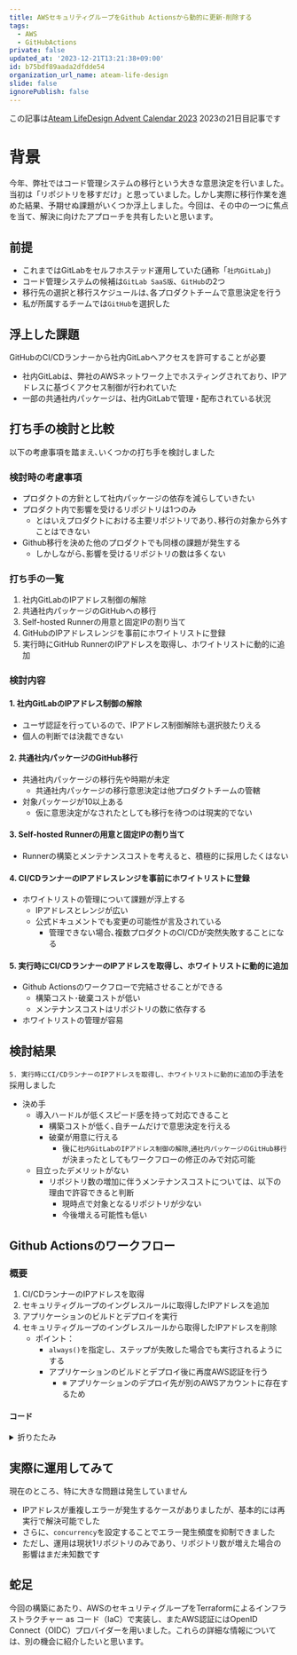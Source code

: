 ```yaml
---
title: AWSセキュリティグループをGithub Actionsから動的に更新･削除する
tags:
  - AWS
  - GitHubActions
private: false
updated_at: '2023-12-21T13:21:38+09:00'
id: b75bdf89aada2dfdde54
organization_url_name: ateam-life-design
slide: false
ignorePublish: false
---
```

この記事は[Ateam LifeDesign Advent Calendar 2023](https://qiita.com/advent-calendar/2023/ateam-life-design) 2023の21日目記事です

# 背景

今年、弊社ではコード管理システムの移行という大きな意思決定を行いました。当初は「リポジトリを移すだけ」と思っていました｡ しかし実際に移行作業を進めた結果、予期せぬ課題がいくつか浮上しました。今回は、その中の一つに焦点を当て、解決に向けたアプローチを共有したいと思います。

## 前提

- これまではGitLabをセルフホステッド運用していた(通称「`社内GitLab`」)
- コード管理システムの候補は`GitLab SaaS版`、`GitHub`の2つ
- 移行先の選択と移行スケジュールは､各プロダクトチームで意思決定を行う
- 私が所属するチームでは`GitHub`を選択した

## 浮上した課題

GitHubのCI/CDランナーから社内GitLabへアクセスを許可することが必要

- 社内GitLabは、弊社のAWSネットワーク上でホスティングされており、IPアドレスに基づくアクセス制御が行われていた
- 一部の共通社内パッケージは、社内GitLabで管理・配布されている状況

## 打ち手の検討と比較

以下の考慮事項を踏まえ､いくつかの打ち手を検討しました

### 検討時の考慮事項

+ プロダクトの方針として社内パッケージの依存を減らしていきたい
+ プロダクト内で影響を受けるリポジトリは1つのみ
  + とはいえプロダクトにおける主要リポジトリであり､移行の対象から外すことはできない
+ Github移行を決めた他のプロダクトでも同様の課題が発生する
  + しかしながら､影響を受けるリポジトリの数は多くない

### 打ち手の一覧

1. 社内GitLabのIPアドレス制御の解除
2. 共通社内パッケージのGitHubへの移行
3. Self-hosted Runnerの用意と固定IPの割り当て
4. GitHubのIPアドレスレンジを事前にホワイトリストに登録
5. 実行時にGitHub RunnerのIPアドレスを取得し、ホワイトリストに動的に追加

### 検討内容

#### 1. 社内GitLabのIPアドレス制御の解除

- ユーザ認証を行っているので、IPアドレス制御解除も選択肢たりえる
- 個人の判断では決裁できない

#### 2. 共通社内パッケージのGitHub移行

- 共通社内パッケージの移行先や時期が未定
  - 共通社内パッケージの移行意思決定は他プロダクトチームの管轄
- 対象パッケージが10以上ある
    - 仮に意思決定がなされたとしても移行を待つのは現実的でない

#### 3. Self-hosted Runnerの用意と固定IPの割り当て

- Runnerの構築とメンテナンスコストを考えると、積極的に採用したくはない

#### 4. CI/CDランナーのIPアドレスレンジを事前にホワイトリストに登録

- ホワイトリストの管理について課題が浮上する
  - IPアドレスとレンジが広い
  - 公式ドキュメントでも変更の可能性が言及されている
    - 管理できない場合､複数プロダクトのCI/CDが突然失敗することになる

#### 5. 実行時にCI/CDランナーのIPアドレスを取得し、ホワイトリストに動的に追加

- Github Actionsのワークフローで完結させることができる
  - 構築コスト･破棄コストが低い
  - メンテナンスコストはリポジトリの数に依存する
- ホワイトリストの管理が容易


## 検討結果

`5. 実行時にCI/CDランナーのIPアドレスを取得し、ホワイトリストに動的に追加`の手法を採用しました

+ 決め手
  + 導入ハードルが低くスピード感を持って対応できること
    + 構築コストが低く､自チームだけで意思決定を行える
    + 破棄が用意に行える
      + 後に`社内GitLabのIPアドレス制御の解除`,`通社内パッケージのGitHub移行`が決まったとしてもワークフローの修正のみで対応可能
  + 目立ったデメリットがない
    - リポジトリ数の増加に伴うメンテナンスコストについては、以下の理由で許容できると判断
      - 現時点で対象となるリポジトリが少ない
      - 今後増える可能性も低い


## Github Actionsのワークフロー

### 概要

1. CI/CDランナーのIPアドレスを取得
2. セキュリティグループのイングレスルールに取得したIPアドレスを追加
3. アプリケーションのビルドとデプロイを実行
4. セキュリティグループのイングレスルールから取得したIPアドレスを削除
   + ポイント：
     + `always()`を指定し、ステップが失敗した場合でも実行されるようにする
     + アプリケーションのビルドとデプロイ後に再度AWS認証を行う
       + ※ アプリケーションのデプロイ先が別のAWSアカウントに存在するため


#### コード

<details>
<summary>折りたたみ</summary>

```yaml
name: Build and Deploy

on:
  workflow_call:
    inputs:
      aws_region:
        required: true
        type: string
      aws_role:
        required: true
        type: string

jobs:
  build_and_push:
    runs-on: ubuntu-latest
    permissions:
      id-token: write
      contents: read
    steps:
      - name: Get current runner IP
        id: get_ip
        run: |
          echo "ip=$(curl -s https://ipecho.net/plain)" >> $GITHUB_OUTPUT

      - name: Configure AWS credentials for permit ip address
        uses: aws-actions/configure-aws-credentials@v3
        with:
          aws-region: ${{ inputs.aws_region }}
          role-to-assume: ${{ inputs.aws_role }}

      - name: Add Ingress Rule
        run: |
          aws ec2 authorize-security-group-ingress \
            --group-id sg-xxxxxxx \
            --protocol tcp \
            --port 22 \
            --cidr "${{ steps.get_ip.outputs.ip }}/32"

      # アプリケーションのbuildとデプロイstep設定は省略

      - name: configure aws credentials for unpermit ip address
        # アプリケーションのデプロイ先が別のAWSアカウントに存在するので､アカウントを切り替えるために再度ログイン
        if: always()
        uses: aws-actions/configure-aws-credentials@v3
        with:
          aws-region: ${{ inputs.aws_region }}
          role-to-assume: ${{ inputs.aws_role }}

      - name: remove Ingress Rule
        if: always()
        run: |
          aws ec2 revoke-security-group-ingress \
            --group-id sg-xxxxxxx \
            --protocol tcp \
            --port 22 \
            --cidr "${{ steps.get_ip.outputs.ip }}/32"

```

</details>


## 実際に運用してみて

現在のところ、特に大きな問題は発生していません

- IPアドレスが重複しエラーが発生するケースがありましたが、基本的には再実行で解決可能でした
- さらに、`concurrency`を設定することでエラー発生頻度を抑制できました
- ただし、運用は現状1リポジトリのみであり、リポジトリ数が増えた場合の影響はまだ未知数です

## 蛇足

今回の構築にあたり、AWSのセキュリティグループをTerraformによるインフラストラクチャー as コード（IaC）で実装し、またAWS認証にはOpenID Connect（OIDC）プロバイダーを用いました。これらの詳細な情報については、別の機会に紹介したいと思います。
